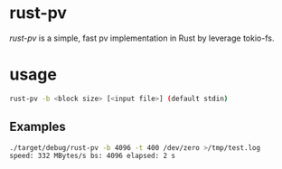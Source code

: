 # rust-pv

*rust-pv* is a simple, fast pv implementation in Rust by leverage tokio-fs.


# usage

```bash
rust-pv -b <block size> [<input file>] (default stdin)
```

## Examples

```bash
./target/debug/rust-pv -b 4096 -t 400 /dev/zero >/tmp/test.log
speed: 332 MBytes/s bs: 4096 elapsed: 2 s
```
